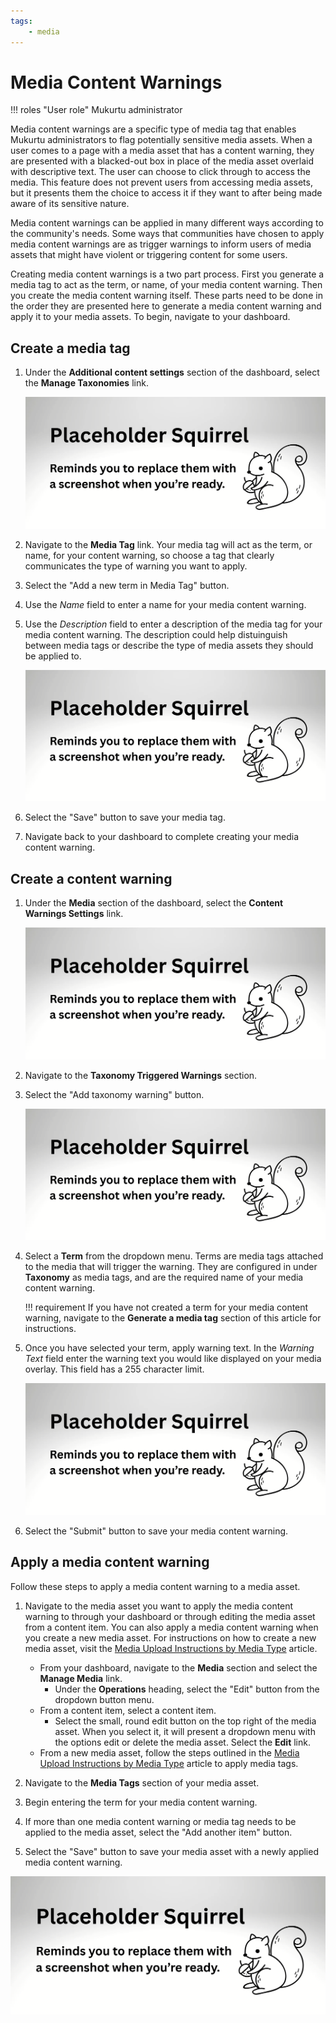```yaml
---
tags: 
    - media
---
```

# Media Content Warnings

!!! roles "User role"
    Mukurtu administrator


Media content warnings are a specific type of media tag that enables Mukurtu administrators to flag potentially sensitive media assets. When a user comes to a page with a media asset that has a content warning, they are presented with a blacked-out box in place of the media asset overlaid with descriptive text. The user can choose to click through to access the media. This feature does not prevent users from accessing media assets, but it presents them the choice to access it if they want to after being made aware of its sensitive nature. 

Media content warnings can be applied in many different ways according to the community's needs. Some ways that communities have chosen to apply media content warnings are as trigger warnings to inform users of media assets that might have violent or triggering content for some users. 

Creating media content warnings is a two part process. First you generate a media tag to act as the term, or name, of your media content warning. Then you create the media content warning itself. These parts need to be done in the order they are presented here to generate a media content warning and apply it to your media assets. To begin, navigate to your dashboard. 

## Create a media tag

1. Under the **Additional content settings** section of the dashboard, select the **Manage Taxonomies** link.

    ![Screenshot of where the manage taxonomies link is located in the dashboard](../_embeds/placeholderscreenshot.png)

2. Navigate to the **Media Tag** link. Your media tag will act as the term, or name, for your content warning, so choose a tag that clearly communicates the type of warning you want to apply.

3. Select the "Add a new term in Media Tag" button.

4. Use the *Name* field to enter a name for your media content warning.

5. Use the *Description* field to enter a description of the media tag for your media content warning. The description could help distuinguish between media tags or describe the type of media assets they should be applied to.

    ![Screenshot of the name and description fields with sample text filled in](../_embeds/placeholderscreenshot.png)

6. Select the "Save" button to save your media tag.

7. Navigate back to your dashboard to complete creating your media content warning.

## Create a content warning

1. Under the **Media** section of the dashboard, select the **Content Warnings Settings** link.

    ![Screenshot of where the content warnings settings link is located in the dashboard](../_embeds/placeholderscreenshot.png)

2. Navigate to the **Taxonomy Triggered Warnings** section. 

3. Select the "Add taxonomy warning" button. 

    ![Screenshot of where the taxonomy triggered warnings link is located in the content warnings settings ](../_embeds/placeholderscreenshot.png)

4. Select a **Term** from the dropdown menu. Terms are media tags attached to the media that will trigger the warning. They are configured in under **Taxonomy** as media tags, and are the required name of your media content warning. 

    !!! requirement
        If you have not created a term for your media content warning, navigate to the **Generate a media tag** section of this article for instructions.

5. Once you have selected your term, apply warning text. In the *Warning Text* field enter the warning text you would like displayed on your media overlay. This field has a 255 character limit.

    ![Screenshot of where the content warnings settings link is located in the dashboard](../_embeds/placeholderscreenshot.png)

6. Select the "Submit" button to save your media content warning.

## Apply a media content warning

Follow these steps to apply a media content warning to a media asset.

1. Navigate to the media asset you want to apply the media content warning to through your dashboard or through editing the media asset from a content item. You can also apply a media content warning when you create a new media asset. For instructions on how to create a new media asset, visit the [Media Upload Instructions by Media Type](ByTypeMediaUpload.md) article.

    - From your dashboard, navigate to the **Media** section and select the **Manage Media** link. 
        - Under the **Operations** heading, select the "Edit" button from the dropdown button menu.
    - From a content item, select a content item. 
        - Select the small, round edit button on the top right of the media asset. When you select it, it will present a dropdown menu with the options edit or delete the media asset. Select the **Edit** link.
    - From a new media asset, follow the steps outlined in the [Media Upload Instructions by Media Type](ByTypeMediaUpload.md) article to apply media tags.

2. Navigate to the **Media Tags** section of your media asset.

3. Begin entering the term for your media content warning.

4. If more than one media content warning or media tag needs to be applied to the media asset, select the "Add another item" button.

5. Select the "Save" button to save your media asset with a newly applied media content warning.

![Screenshot of a digital heritage item with a media content warning applied](../_embeds/placeholderscreenshot.png)